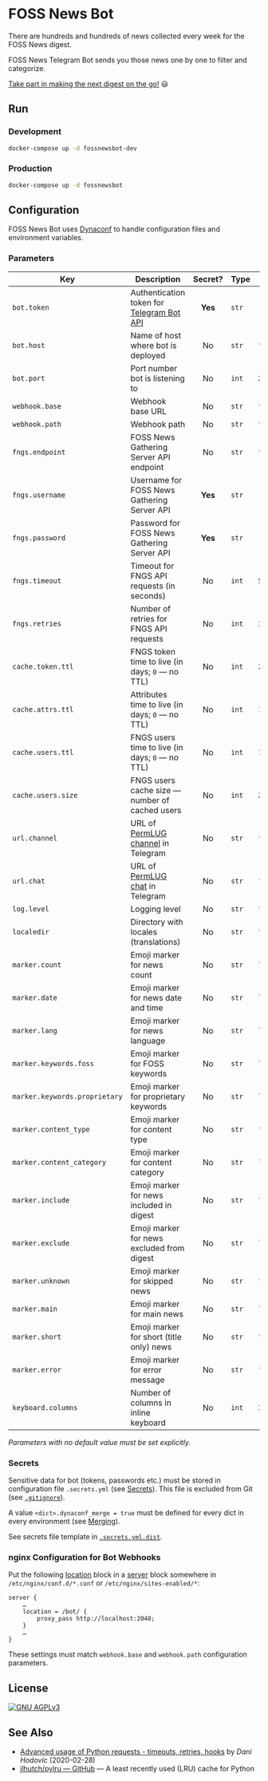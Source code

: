 # FOSS News Bot

There are hundreds and hundreds of news collected every week for the FOSS News digest.

FOSS News Telegram Bot sends you those news one by one to filter and categorize.

[Take part in making the next digest on the go!](https://t.me/fossnewsbot "FOSS News Bot") 😃

## Run
### Development
```bash
docker-compose up -d fossnewsbot-dev
```

### Production
```bash
docker-compose up -d fossnewsbot
```

## Configuration
FOSS News Bot uses [Dynaconf][] to handle configuration files and environment variables.

### Parameters
| Key                           | Description                                      | Secret? | Type  | Default value                      |
|-------------------------------|--------------------------------------------------|:-------:|-------|------------------------------------|
| `bot.token`                   | Authentication token for [Telegram Bot API][bot] | **Yes** | `str` |                                    |
| `bot.host`                    | Name of host where bot is deployed               | No      | `str` | `"127.0.0.1"`                      |
| `bot.port`                    | Port number bot is listening to                  | No      | `int` | `2048`                             |
| `webhook.base`                | Webhook base URL                                 | No      | `str` | `"https://fn.permlug.org"`         |
| `webhook.path`                | Webhook path                                     | No      | `str` | `"/bot/"`                          |
| `fngs.endpoint`               | FOSS News Gathering Server API endpoint          | No      | `str` | `"https://fn.permlug.org/api/v1/"` |
| `fngs.username`               | Username for FOSS News Gathering Server API      | **Yes** | `str` |                                    |
| `fngs.password`               | Password for FOSS News Gathering Server API      | **Yes** | `str` |                                    |
| `fngs.timeout`                | Timeout for FNGS API requests (in seconds)       | No      | `int` | `5`                                |
| `fngs.retries`                | Number of retries for FNGS API requests          | No      | `int` | `3`                                |
| `cache.token.ttl`             | FNGS token time to live (in days; `0` — no TTL)  | No      | `int` | `29`                               |
| `cache.attrs.ttl`             | Attributes time to live (in days; `0` — no TTL)  | No      | `int` | `1`                                |
| `cache.users.ttl`             | FNGS users time to live (in days; `0` — no TTL)  | No      | `int` | `1`                                |
| `cache.users.size`            | FNGS users cache size — number of cached users   | No      | `int` | `256`                              |
| `url.channel`                 | URL of [PermLUG channel][channel] in Telegram    | No      | `str` | `"https://t.me/permlug"`           |
| `url.chat`                    | URL of [PermLUG chat][chat] in Telegram          | No      | `str` | `"https://t.me/permlug_chat"`      |
| `log.level`                   | Logging level                                    | No      | `str` | `"info"`                           |
| `localedir`                   | Directory with locales (translations)            | No      | `str` | `"locales"`                        |
| `marker.count`                | Emoji marker for news count                      | No      | `str` | `"📊"`                             |
| `marker.date`                 | Emoji marker for news date and time              | No      | `str` | `"🗓"`                              |
| `marker.lang`                 | Emoji marker for news language                   | No      | `str` | `"🌏"`                             |
| `marker.keywords.foss`        | Emoji marker for FOSS keywords                   | No      | `str` | `"🟢"`                              |
| `marker.keywords.proprietary` | Emoji marker for proprietary keywords            | No      | `str` | `"🟡"`                              |
| `marker.content_type`         | Emoji marker for content type                    | No      | `str` | `"🔖"`                             |
| `marker.content_category`     | Emoji marker for content category                | No      | `str` | `"🗂"`                              |
| `marker.include`              | Emoji marker for news included in digest         | No      | `str` | `"✅"`                             |
| `marker.exclude`              | Emoji marker for news excluded from digest       | No      | `str` | `"⛔️"`                            |
| `marker.unknown`              | Emoji marker for skipped news                    | No      | `str` | `"🤷🏻‍♂️"`                           |
| `marker.main`                 | Emoji marker for main news                       | No      | `str` | `"❗️"`                            |
| `marker.short`                | Emoji marker for short (title only) news         | No      | `str` | `"📃"`                             |
| `marker.error`                | Emoji marker for error message                   | No      | `str` | `"🤔"`                             |
| `keyboard.columns`            | Number of columns in inline keyboard             | No      | `int` | `3`                                |

_Parameters with no default value must be set explicitly._

### Secrets
Sensitive data for bot (tokens, passwords etc.) must be stored in configuration file `.secrets.yml` (see [Secrets][]).
This file is excluded from Git (see [`.gitignore`](.gitignore)).

A value `<dict>.dynaconf_merge = true` must be defined for every dict in every environment (see [Merging][]).

See secrets file template in [`.secrets.yml.dist`](.secrets.yml.dist).

### nginx Configuration for Bot Webhooks
Put the following [location][] block in a [server][] block somewhere in `/etc/nginx/conf.d/*.conf`
or `/etc/nginx/sites-enabled/*`:
```
server {
    …
    location = /bot/ {
        proxy_pass http://localhost:2048;
    }
    …
}
```

These settings must match `webhook.base` and `webhook.path` configuration parameters.

## License
[![GNU AGPLv3](https://www.gnu.org/graphics/agplv3-155x51.png "GNU AGPLv3")](COPYING "GNU AGPLv3")

## See Also
- [Advanced usage of Python requests - timeouts, retries, hooks][timeouts] by _Dani Hodovic_ (2020-02-28)
- [jlhutch/pylru — GitHub](https://github.com/jlhutch/pylru "jlhutch/pylru — GitHub") — A least recently used (LRU) cache for Python

[bot]: https://core.telegram.org/bots/api "Telegram Bot API"
[channel]: https://t.me/permlug "PermLUG channel"
[chat]: https://t.me/permlug_chat "PermLUG chat"
[dynaconf]: https://www.dynaconf.com/ "Dynaconf"
[merging]: https://www.dynaconf.com/merging/ "Merging — Dynaconf Documentation"
[secrets]: https://www.dynaconf.com/secrets/ "Secrets — Dynaconf Documentation"
[location]: https://nginx.org/en/docs/http/ngx_http_core_module.html#location "location — nginx"
[server]: https://nginx.org/en/docs/http/ngx_http_core_module.html#server "server — nginx"
[timeouts]: https://findwork.dev/blog/advanced-usage-python-requests-timeouts-retries-hooks/ "Advanced usage of Python requests - timeouts, retries, hooks"
